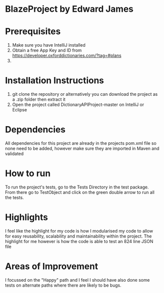 # BlazeProject by Edward James



# Prerequisites

1. Make sure you have IntelliJ installed 
2. Obtain a free App Key and ID from https://developer.oxforddictionaries.com/?tag=#plans
3.


# Installation Instructions

1. git clone the repository or alternatively you can download the project as a .zip folder then extract it
2. Open the project called DictionaryAPIProject-master on IntelliJ or Eclipse



# Dependencies

All dependencies for this project are already in the projects pom.xml file so none need to be added, however make sure they are imported in Maven and validated 

# How to run

To run the project's tests, go to the Tests Directory in the test package. From there go to TestObject and click on the green double arrow to run all the tests.

# Highlights

I feel like the highlight for my code is how I modularised my code to allow for easy reusability, scalability and maintainability within the project. The highlight for me however is how the code is able to test an 824 line JSON file 


# Areas of Improvement

I focussed on the "Happy" path and I feel I should have also done some tests on alternate paths where there are likely to be bugs. 

